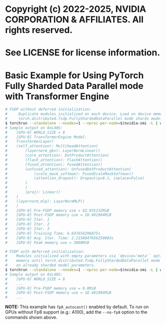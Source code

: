 # Copyright (c) 2022-2025, NVIDIA CORPORATION & AFFILIATES. All rights reserved.
#
# See LICENSE for license information.

# Basic Example for Using PyTorch Fully Sharded Data Parallel mode with Transformer Engine

```bash
# FSDP without deferred initialization:
#     Duplicate modules initialized on each device. Load on device memory reduced only after
#     torch.distributed.fsdp.FullyShardedDataParallel mode shards model parameters.
$ torchrun --standalone --nnodes=1 --nproc-per-node=$(nvidia-smi -L | wc -l) fsdp.py --no-defer-init
# Sample output on 8xL40S:
#    [GPU-0] WORLD_SIZE = 8
#    [GPU-0] TransformerEngine Model:
#    TransformerLayer(
#    (self_attention): MultiheadAttention(
#        (layernorm_qkv): LayerNormLinear()
#        (core_attention): DotProductAttention(
#        (flash_attention): FlashAttention()
#        (fused_attention): FusedAttention()
#        (unfused_attention): UnfusedDotProductAttention(
#            (scale_mask_softmax): FusedScaleMaskSoftmax()
#            (attention_dropout): Dropout(p=0.1, inplace=False)
#        )
#        )
#        (proj): Linear()
#    )
#    (layernorm_mlp): LayerNormMLP()
#    )
#    [GPU-0] Pre-FSDP memory use = 83.935232MiB
#    [GPU-0] Post-FSDP memory use = 10.491904MiB
#    [GPU-0] Iter. 1
#    [GPU-0] Iter. 2
#    [GPU-0] Iter. 3
#    [GPU-0] Training Time: 6.647654296875s
#    [GPU-0] Avg. Iter. Time: 2.2158847656250003s
#    [GPU-0] Peak memory use = 3000MiB

# FSDP with deferred initialization:
#    Modules initialized with empty parameters via `device='meta'` option. Zero load on device
#    memory until torch.distributed.fsdp.FullyShardedDataParallel mode triggers a reset on
#    on already sharded model parameters.
$ torchrun --standalone --nnodes=1 --nproc-per-node=$(nvidia-smi -L | wc -l) fsdp.py
# Sample output on 8xL40S:
#    [GPU-0] WORLD_SIZE = 8
#    ...
#    [GPU-0] Pre-FSDP memory use = 0.0MiB
#    [GPU-0] Post-FSDP memory use = 10.491904MiB
#    ...
```

**NOTE:** This example has `fp8_autocast()` enabled by default. To run on GPUs without Fp8 support
(e.g.: A100), add the `--no-fp8` option to the commands shown above.
